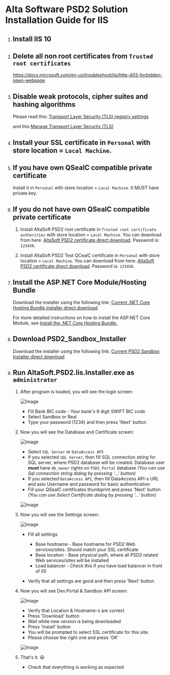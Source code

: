 # Alta Software PSD2 Solution Installation Guide for IIS

1. ## Install IIS 10

1. ## Delete all non root certificates from ```Trusted root certificates```
    https://docs.microsoft.com/en-us/troubleshoot/iis/http-403-forbidden-open-webpage

1. ## Disable weak protocols, cipher suites and hashing algorithms
    Please read this: 
        [Transport Layer Security (TLS) registry settings](https://docs.microsoft.com/en-us/windows-server/security/tls/tls-registry-settings)

    and this
        [Manage Transport Layer Security (TLS)](https://docs.microsoft.com/en-us/windows-server/security/tls/manage-tls)

1. ## Install your SSL certificate in ```Personal``` with store location = ```Local Machine```. 

1. ## If you have own QSealC compatible private certificate
    Install it in ```Personal``` with store location = ```Local Machine```. It MUST have private key.

1. ## If you do not have own QSealC compatible private certificate
 
    1. Install AltaSoft PSD2 root certificate in ```Trusted root certificate authorities``` with store location = ```Local Machine```. 
        You can download from here: [AltaSoft PSD2 certificate direct download](https://psd2files.altasoft.ge/altasoftPsd2RootCa.zip). Password is: ```123456```.
 
    2. Install AltaSoft PSD2 Test QCealC  certificate in ```Personal``` with store location = ```Local Machine```. 
        You can download from here: [AltaSoft PSD2 certificate direct download](https://psd2files.altasoft.ge/alta_aspsp_QsealC.zip). Password is: ```123456```.

1. ## Install the ASP.NET Core Module/Hosting Bundle

    Download the installer using the following link:
    [Current .NET Core Hosting Bundle installer direct download](https://dotnet.microsoft.com/permalink/dotnetcore-current-windows-runtime-bundle-installer)

    For more detailed instructions on how to install the ASP.NET Core Module, see [Install the .NET Core Hosting Bundle.](https://docs.microsoft.com/en-us/aspnet/core/host-and-deploy/iis/hosting-bundle?view=aspnetcore-5.0)

1. ## Download PSD2_Sandbox_Installer
    Download the installer using the following link: 
    [Current PSD2 Sandbox Installer direct download](https://psd2files.altasoft.ge/PSD2_Sandbox_Installer.zip)
    
1. ## Run AltaSoft.PSD2.Iis.Installer.exe as ```administrator```

    1.  After program is loaded, you will see the login screen:

        ![Image](../main/Images/Installer-login.png)

        * Fill Bank BIC code - Your bank's 9 digit SWIFT BIC code
        * Select Sandbox or Real
        * Type your password (1234) and then press 'Next' button

    1.  Now you will see the Database and Certificate screen:

        ![Image](../main/Images/Installer-sql.png)

        * Select ```SQL Server``` or ```DataAccess API```
        * If you selected ```SQL Server```, then fill SQL connection string for SQL server, where PSD2 database will be created. Database user ***must*** have ```db_owner``` rights on ```PSD2_Portal``` database *(You can use Sql connection string dialog by pressing '...' button)*
        * If you selected ```DataAccess API```, then fill DataAccess API-s URL and aslo Username and password for basic authentication
        * Fill your QSealC certificates thumbprint and press 'Next' button *(You can use Select Certificate dialog by pressing '...' button)*

        ![Image](../main/Images/Installer-sql-dialog.png)

    1.  Now you will see the Settings  screen:

        ![Image](../main/Images/Installer-settings.png)

        * Fill all settings
            
            * Base hostname - Base hostname for PSD2 Web services/sites. Should match your SSL certificate
            * Base location - Base physical path, where all PSD2 related Web services/sites will be installed
            * Load balancer - Check this if you have load balancer in front of IIS
       
        * Verify that all settings are good and then press 'Next' button

    1.  Now you will see Dev.Portal & Sandbox API screen:

         ![Image](../main/Images/Installer-sandbox.png)

        * Verify that Location & Hostname-s are correct
        * Press 'Download' button
        * Wait while new version is being downloaded
        * Press 'Install' button
        * You will be prompted to select SSL certificate for this site. 
        * Please choose the right one and press 'OK'

        ![Image](../main/Images/Installer-ssl-cert.png)

    1.  That's it. :smiley:
        * Check that everything is working as expected

